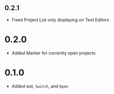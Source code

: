 ## 0.2.1
- Fixed Project List only displaying on Text Editors

# 0.2.0
- Added Marker for currently open projects

# 0.1.0
- Added `Add`, `Switch`, and `Open`
